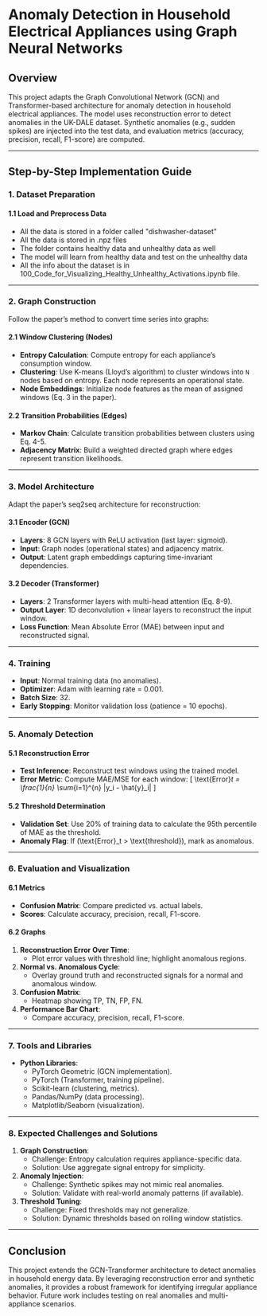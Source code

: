 # Anomaly Detection in Household Electrical Appliances using Graph Neural Networks

## Overview

This project adapts the Graph Convolutional Network (GCN) and Transformer-based architecture for anomaly detection in household electrical appliances. The model uses reconstruction error to detect anomalies in the UK-DALE dataset. Synthetic anomalies (e.g., sudden spikes) are injected into the test data, and evaluation metrics (accuracy, precision, recall, F1-score) are computed.

---

## Step-by-Step Implementation Guide

### 1. Dataset Preparation

#### **1.1 Load and Preprocess Data**

- All the data is stored in a folder called "dishwasher-dataset"
- All the data is stored in .npz files
- The folder contains healthy data and unhealthy data as well
- The model will learn from healthy data and test on the unhealthy data
- All the info about the dataset is in 100_Code_for_Visualizing_Healthy_Unhealthy_Activations.ipynb file.

---

### 2. Graph Construction

Follow the paper’s method to convert time series into graphs:

#### **2.1 Window Clustering (Nodes)**

- **Entropy Calculation**: Compute entropy for each appliance’s consumption window.
- **Clustering**: Use K-means (Lloyd’s algorithm) to cluster windows into `N` nodes based on entropy. Each node represents an operational state.
- **Node Embeddings**: Initialize node features as the mean of assigned windows (Eq. 3 in the paper).

#### **2.2 Transition Probabilities (Edges)**

- **Markov Chain**: Calculate transition probabilities between clusters using Eq. 4-5.
- **Adjacency Matrix**: Build a weighted directed graph where edges represent transition likelihoods.

---

### 3. Model Architecture

Adapt the paper’s seq2seq architecture for reconstruction:

#### **3.1 Encoder (GCN)**

- **Layers**: 8 GCN layers with ReLU activation (last layer: sigmoid).
- **Input**: Graph nodes (operational states) and adjacency matrix.
- **Output**: Latent graph embeddings capturing time-invariant dependencies.

#### **3.2 Decoder (Transformer)**

- **Layers**: 2 Transformer layers with multi-head attention (Eq. 8-9).
- **Output Layer**: 1D deconvolution + linear layers to reconstruct the input window.
- **Loss Function**: Mean Absolute Error (MAE) between input and reconstructed signal.

---

### 4. Training

- **Input**: Normal training data (no anomalies).
- **Optimizer**: Adam with learning rate = 0.001.
- **Batch Size**: 32.
- **Early Stopping**: Monitor validation loss (patience = 10 epochs).

---

### 5. Anomaly Detection

#### **5.1 Reconstruction Error**

- **Test Inference**: Reconstruct test windows using the trained model.
- **Error Metric**: Compute MAE/MSE for each window:
  \[
  \text{Error}_t = \frac{1}{n} \sum_{i=1}^{n} |y_i - \hat{y}\_i|
  \]

#### **5.2 Threshold Determination**

- **Validation Set**: Use 20% of training data to calculate the 95th percentile of MAE as the threshold.
- **Anomaly Flag**: If \(\text{Error}\_t > \text{threshold}\), mark as anomalous.

---

### 6. Evaluation and Visualization

#### **6.1 Metrics**

- **Confusion Matrix**: Compare predicted vs. actual labels.
- **Scores**: Calculate accuracy, precision, recall, F1-score.

#### **6.2 Graphs**

1. **Reconstruction Error Over Time**:
   - Plot error values with threshold line; highlight anomalous regions.
2. **Normal vs. Anomalous Cycle**:
   - Overlay ground truth and reconstructed signals for a normal and anomalous window.
3. **Confusion Matrix**:
   - Heatmap showing TP, TN, FP, FN.
4. **Performance Bar Chart**:
   - Compare accuracy, precision, recall, F1-score.

---

### 7. Tools and Libraries

- **Python Libraries**:
  - PyTorch Geometric (GCN implementation).
  - PyTorch (Transformer, training pipeline).
  - Scikit-learn (clustering, metrics).
  - Pandas/NumPy (data processing).
  - Matplotlib/Seaborn (visualization).

---

### 8. Expected Challenges and Solutions

1. **Graph Construction**:
   - Challenge: Entropy calculation requires appliance-specific data.
   - Solution: Use aggregate signal entropy for simplicity.
2. **Anomaly Injection**:
   - Challenge: Synthetic spikes may not mimic real anomalies.
   - Solution: Validate with real-world anomaly patterns (if available).
3. **Threshold Tuning**:
   - Challenge: Fixed thresholds may not generalize.
   - Solution: Dynamic thresholds based on rolling window statistics.

---

## Conclusion

This project extends the GCN-Transformer architecture to detect anomalies in household energy data. By leveraging reconstruction error and synthetic anomalies, it provides a robust framework for identifying irregular appliance behavior. Future work includes testing on real anomalies and multi-appliance scenarios.
